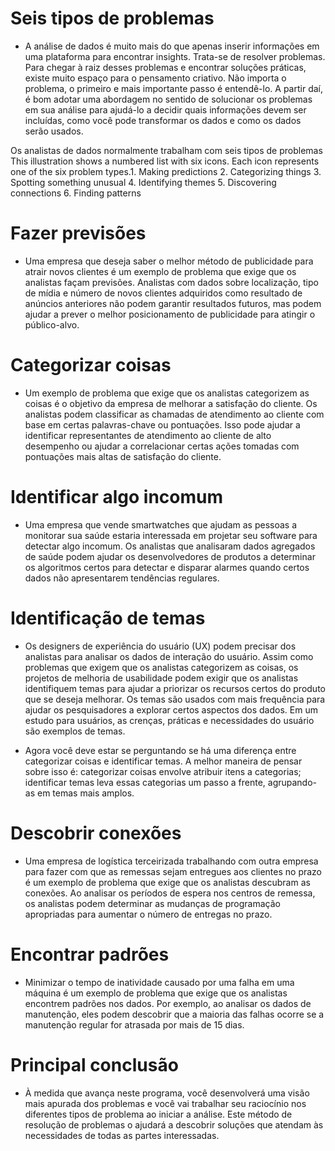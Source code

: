 # Seis tipos de problemas
- A análise de dados é muito mais do que apenas inserir informações em uma plataforma para encontrar insights. Trata-se de resolver problemas. Para chegar à raiz desses problemas e encontrar soluções práticas, existe muito espaço para o pensamento criativo. Não importa o problema, o primeiro e mais importante passo é entendê-lo. A partir daí, é bom adotar uma abordagem no sentido de solucionar os problemas em sua análise para ajudá-lo a decidir quais informações devem ser incluídas, como você pode transformar os dados e como os dados serão usados. 

Os analistas de dados normalmente trabalham com seis tipos de problemas
This illustration shows a numbered list with six icons. Each icon represents one of the six problem types.1. Making predictions
2. Categorizing things
3. Spotting something unusual
4. Identifying themes
5. Discovering connections
6. Finding patterns

# Fazer previsões
- Uma empresa que deseja saber o melhor método de publicidade para atrair novos clientes é um exemplo de problema que exige que os analistas façam previsões. Analistas com dados sobre localização, tipo de mídia e número de novos clientes adquiridos como resultado de anúncios anteriores não podem garantir resultados futuros, mas podem ajudar a prever o melhor posicionamento de publicidade para atingir o público-alvo.

# Categorizar coisas
- Um exemplo de problema que exige que os analistas categorizem as coisas é o objetivo da empresa de melhorar a satisfação do cliente. Os analistas podem classificar as chamadas de atendimento ao cliente com base em certas palavras-chave ou pontuações. Isso pode ajudar a identificar representantes de atendimento ao cliente de alto desempenho ou ajudar a correlacionar certas ações tomadas com pontuações mais altas de satisfação do cliente.

# Identificar algo incomum
- Uma empresa que vende smartwatches que ajudam as pessoas a monitorar sua saúde estaria interessada em projetar seu software para detectar algo incomum. Os analistas que analisaram dados agregados de saúde podem ajudar os desenvolvedores de produtos a determinar os algoritmos certos para detectar e disparar alarmes quando certos dados não apresentarem tendências regulares.

# Identificação de temas
- Os designers de experiência do usuário (UX) podem precisar dos analistas para analisar os dados de interação do usuário. Assim como problemas que exigem que os analistas categorizem as coisas, os projetos de melhoria de usabilidade podem exigir que os analistas identifiquem temas para ajudar a priorizar os recursos certos do produto que se deseja melhorar. Os temas são usados com mais frequência para ajudar os pesquisadores a explorar certos aspectos dos dados. Em um estudo para usuários, as crenças, práticas e necessidades do usuário são exemplos de temas.

- Agora você deve estar se perguntando se há uma diferença entre categorizar coisas e identificar temas. A melhor maneira de pensar sobre isso é: categorizar coisas envolve atribuir itens a categorias; identificar temas leva essas categorias um passo a frente, agrupando-as em temas mais amplos.

# Descobrir conexões
- Uma empresa de logística terceirizada trabalhando com outra empresa para fazer com que as remessas sejam entregues aos clientes no prazo é um exemplo de problema que exige que os analistas descubram as conexões. Ao analisar os períodos de espera nos centros de remessa, os analistas podem determinar as mudanças de programação apropriadas para aumentar o número de entregas no prazo.

# Encontrar padrões
- Minimizar o tempo de inatividade causado por uma falha em uma máquina é um exemplo de problema que exige que os analistas encontrem padrões nos dados. Por exemplo, ao analisar os dados de manutenção, eles podem descobrir que a maioria das falhas ocorre se a manutenção regular for atrasada por mais de 15 dias.

# Principal conclusão
- À medida que avança neste programa, você desenvolverá uma visão mais apurada dos problemas e você vai trabalhar seu raciocínio nos diferentes tipos de problema ao iniciar a análise. Este método de resolução de problemas o ajudará a descobrir soluções que atendam às necessidades de todas as partes interessadas.


